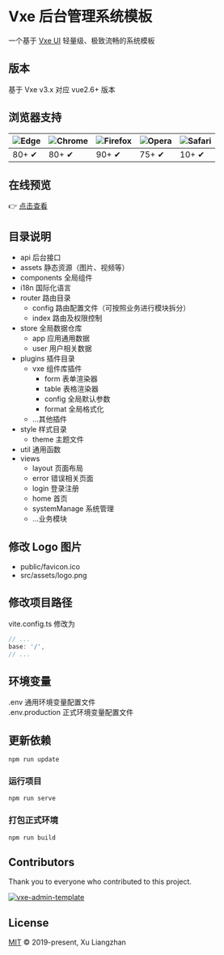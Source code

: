 # Vxe 后台管理系统模板

一个基于 [Vxe UI](https://vxeui.com) 轻量级、极致流畅的系统模板

## 版本

基于 Vxe v3.x 对应 vue2.6+ 版本

## 浏览器支持

![Edge](https://raw.github.com/alrra/browser-logos/master/src/edge/edge_48x48.png) | ![Chrome](https://raw.github.com/alrra/browser-logos/master/src/chrome/chrome_48x48.png) | ![Firefox](https://raw.github.com/alrra/browser-logos/master/src/firefox/firefox_48x48.png) | ![Opera](https://raw.github.com/alrra/browser-logos/master/src/opera/opera_48x48.png) | ![Safari](https://raw.github.com/alrra/browser-logos/master/src/safari/safari_48x48.png)
--- | --- | --- | --- | --- |
80+ ✔ | 80+ ✔ | 90+ ✔ | 75+ ✔ | 10+ ✔ |

## 在线预览

👉 [点击查看](https://vxeui.com/admin-template/)  

## 目录说明

* api 后台接口
* assets 静态资源（图片、视频等）
* components 全局组件
* i18n 国际化语言
* router 路由目录
  * config 路由配置文件（可按照业务进行模块拆分）
  * index 路由及权限控制
* store 全局数据仓库
  * app 应用通用数据
  * user 用户相关数据
* plugins 插件目录
  * vxe 组件库插件
    * form 表单渲染器
    * table 表格渲染器
    * config 全局默认参数
    * format 全局格式化
  * ...其他插件
* style 样式目录
  * theme 主题文件
* util 通用函数
* views
  * layout 页面布局
  * error 错误相关页面
  * login 登录注册
  * home 首页
  * systemManage 系统管理
  * ...业务模块

## 修改 Logo 图片

* public/favicon.ico
* src/assets/logo.png

## 修改项目路径

vite.config.ts 修改为

```javascript
// ...
base: '/',
// ...
```

## 环境变量

.env 通用环境变量配置文件  
.env.production 正式环境变量配置文件

## 更新依赖
```
npm run update
```

### 运行项目
```
npm run serve
```

### 打包正式环境
```
npm run build
```

## Contributors

Thank you to everyone who contributed to this project.

[![vxe-admin-template](https://contrib.rocks/image?repo=x-extends/vxe-admin-template)](https://github.com/x-extends/vxe-admin-template/graphs/contributors)

## License

[MIT](LICENSE) © 2019-present, Xu Liangzhan
